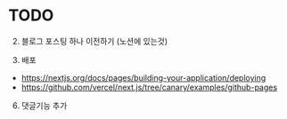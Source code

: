 # TODO

2. 블로그 포스팅 하나 이전하기 (노션에 있는것)

3. 배포

- https://nextjs.org/docs/pages/building-your-application/deploying
- https://github.com/vercel/next.js/tree/canary/examples/github-pages

6. 댓글기능 추가
